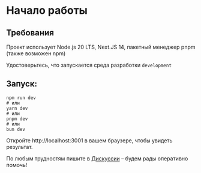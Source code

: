 # Начало работы

## Требования
Проект использует Node.js 20 LTS, Next.JS 14, пакетный менеджер pnpm (также возможен npm)

Удостоверьтесь, что запускается среда разработки `development`

## Запуск:

```
npm run dev
# или
yarn dev
# или
pnpm dev
# или
bun dev
```

Откройте http://localhost:3001 в вашем браузере, чтобы увидеть результат.

По любым трудностям пишите в [Дискуссии](https://github.com/TeamHSE/train-platform/discussions/62) – будем рады оперативно помочь!

